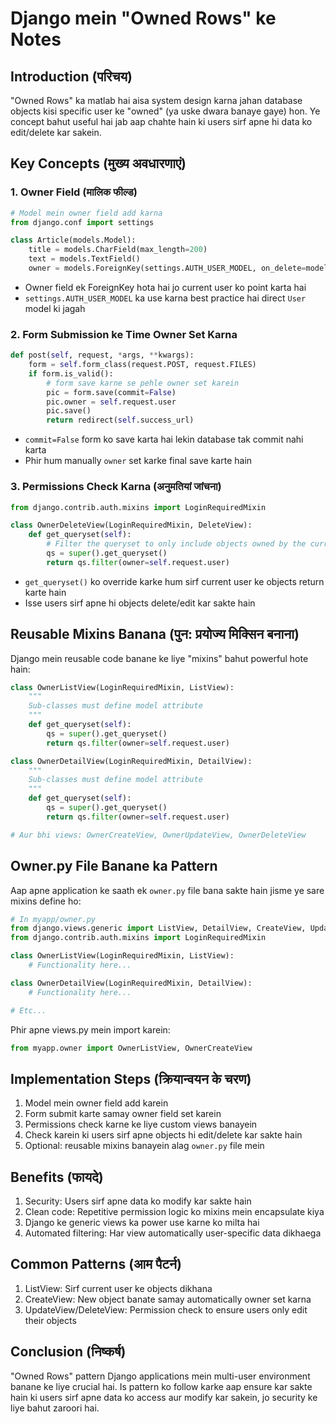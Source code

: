# Django mein "Owned Rows" ke Notes

## Introduction (परिचय)

"Owned Rows" ka matlab hai aisa system design karna jahan database objects kisi specific user ke "owned" (ya uske dwara banaye gaye) hon. Ye concept bahut useful hai jab aap chahte hain ki users sirf apne hi data ko edit/delete kar sakein.

## Key Concepts (मुख्य अवधारणाएं)

### 1. Owner Field (मालिक फील्ड)

```python
# Model mein owner field add karna
from django.conf import settings

class Article(models.Model):
    title = models.CharField(max_length=200)
    text = models.TextField()
    owner = models.ForeignKey(settings.AUTH_USER_MODEL, on_delete=models.CASCADE)
```

* Owner field ek ForeignKey hota hai jo current user ko point karta hai
* `settings.AUTH_USER_MODEL` ka use karna best practice hai direct `User` model ki jagah

### 2. Form Submission ke Time Owner Set Karna

```python
def post(self, request, *args, **kwargs):
    form = self.form_class(request.POST, request.FILES)
    if form.is_valid():
        # form save karne se pehle owner set karein
        pic = form.save(commit=False)
        pic.owner = self.request.user
        pic.save()
        return redirect(self.success_url)
```

* `commit=False` form ko save karta hai lekin database tak commit nahi karta
* Phir hum manually `owner` set karke final save karte hain

### 3. Permissions Check Karna (अनुमतियां जांचना)

```python
from django.contrib.auth.mixins import LoginRequiredMixin

class OwnerDeleteView(LoginRequiredMixin, DeleteView):
    def get_queryset(self):
        # Filter the queryset to only include objects owned by the current user
        qs = super().get_queryset()
        return qs.filter(owner=self.request.user)
```

* `get_queryset()` ko override karke hum sirf current user ke objects return karte hain
* Isse users sirf apne hi objects delete/edit kar sakte hain

## Reusable Mixins Banana (पुन: प्रयोज्य मिक्सिन बनाना)

Django mein reusable code banane ke liye "mixins" bahut powerful hote hain:

```python
class OwnerListView(LoginRequiredMixin, ListView):
    """
    Sub-classes must define model attribute
    """
    def get_queryset(self):
        qs = super().get_queryset()
        return qs.filter(owner=self.request.user)

class OwnerDetailView(LoginRequiredMixin, DetailView):
    """
    Sub-classes must define model attribute
    """
    def get_queryset(self):
        qs = super().get_queryset()
        return qs.filter(owner=self.request.user)

# Aur bhi views: OwnerCreateView, OwnerUpdateView, OwnerDeleteView
```

## Owner.py File Banane ka Pattern

Aap apne application ke saath ek `owner.py` file bana sakte hain jisme ye sare mixins define ho:

```python
# In myapp/owner.py
from django.views.generic import ListView, DetailView, CreateView, UpdateView, DeleteView
from django.contrib.auth.mixins import LoginRequiredMixin

class OwnerListView(LoginRequiredMixin, ListView):
    # Functionality here...

class OwnerDetailView(LoginRequiredMixin, DetailView):
    # Functionality here...

# Etc...
```

Phir apne views.py mein import karein:
```python
from myapp.owner import OwnerListView, OwnerCreateView
```

## Implementation Steps (क्रियान्वयन के चरण)

1. Model mein owner field add karein
2. Form submit karte samay owner field set karein
3. Permissions check karne ke liye custom views banayein
4. Check karein ki users sirf apne objects hi edit/delete kar sakte hain
5. Optional: reusable mixins banayein alag `owner.py` file mein

## Benefits (फायदे)

1. Security: Users sirf apne data ko modify kar sakte hain
2. Clean code: Repetitive permission logic ko mixins mein encapsulate kiya
3. Django ke generic views ka power use karne ko milta hai
4. Automated filtering: Har view automatically user-specific data dikhaega

## Common Patterns (आम पैटर्न)

1. ListView: Sirf current user ke objects dikhana
2. CreateView: New object banate samay automatically owner set karna 
3. UpdateView/DeleteView: Permission check to ensure users only edit their objects

## Conclusion (निष्कर्ष)

"Owned Rows" pattern Django applications mein multi-user environment banane ke liye crucial hai. Is pattern ko follow karke aap ensure kar sakte hain ki users sirf apne data ko access aur modify kar sakein, jo security ke liye bahut zaroori hai.
